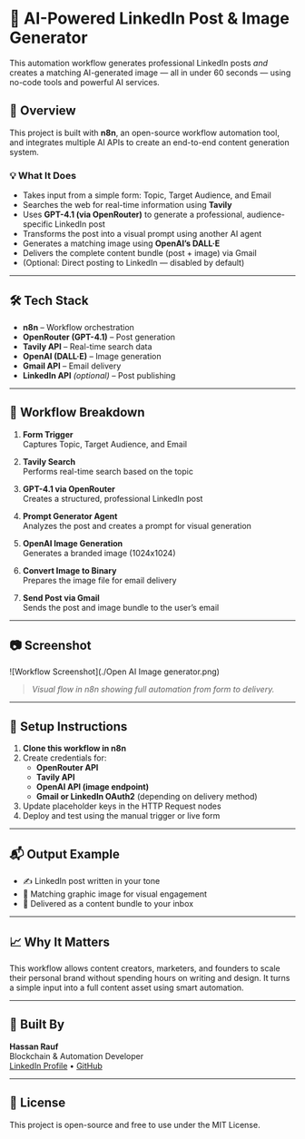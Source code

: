 # 🚀 AI-Powered LinkedIn Post & Image Generator

This automation workflow generates professional LinkedIn posts *and* creates a matching AI-generated image — all in under 60 seconds — using no-code tools and powerful AI services.

## 📌 Overview

This project is built with **n8n**, an open-source workflow automation tool, and integrates multiple AI APIs to create an end-to-end content generation system.

### 💡 What It Does

- Takes input from a simple form: Topic, Target Audience, and Email
- Searches the web for real-time information using **Tavily**
- Uses **GPT-4.1 (via OpenRouter)** to generate a professional, audience-specific LinkedIn post
- Transforms the post into a visual prompt using another AI agent
- Generates a matching image using **OpenAI’s DALL·E**
- Delivers the complete content bundle (post + image) via Gmail
- (Optional: Direct posting to LinkedIn — disabled by default)

---

## 🛠️ Tech Stack

- **n8n** – Workflow orchestration
- **OpenRouter (GPT-4.1)** – Post generation
- **Tavily API** – Real-time search data
- **OpenAI (DALL·E)** – Image generation
- **Gmail API** – Email delivery
- **LinkedIn API** *(optional)* – Post publishing

---

## 🧩 Workflow Breakdown

1. **Form Trigger**  
   Captures Topic, Target Audience, and Email

2. **Tavily Search**  
   Performs real-time search based on the topic

3. **GPT-4.1 via OpenRouter**  
   Creates a structured, professional LinkedIn post

4. **Prompt Generator Agent**  
   Analyzes the post and creates a prompt for visual generation

5. **OpenAI Image Generation**  
   Generates a branded image (1024x1024)

6. **Convert Image to Binary**  
   Prepares the image file for email delivery

7. **Send Post via Gmail**  
   Sends the post and image bundle to the user’s email

---

## 📷 Screenshot

![Workflow Screenshot](./Open AI Image generator.png)  
> *Visual flow in n8n showing full automation from form to delivery.*

---

## 🚀 Setup Instructions

1. **Clone this workflow in n8n**
2. Create credentials for:
   - **OpenRouter API**
   - **Tavily API**
   - **OpenAI API (image endpoint)**
   - **Gmail or LinkedIn OAuth2** (depending on delivery method)
3. Update placeholder keys in the HTTP Request nodes
4. Deploy and test using the manual trigger or live form

---

## 📬 Output Example

- ✍️ LinkedIn post written in your tone
- 🎨 Matching graphic image for visual engagement
- 📩 Delivered as a content bundle to your inbox

---

## 📈 Why It Matters

This workflow allows content creators, marketers, and founders to scale their personal brand without spending hours on writing and design. It turns a simple input into a full content asset using smart automation.

---

## 🙌 Built By

**Hassan Rauf**  
Blockchain & Automation Developer  
[LinkedIn Profile](https://www.linkedin.com/in/hassan-rauf09) • [GitHub](https://github.com/hassanrauf1) 

---

## 📄 License

This project is open-source and free to use under the MIT License.
